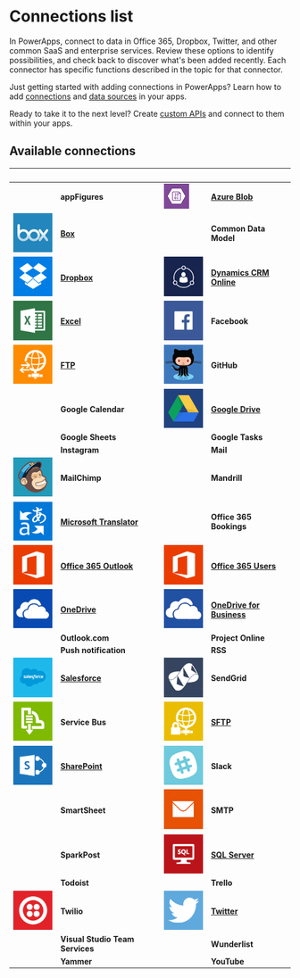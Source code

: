 <properties
	pageTitle="List of connections | Microsoft PowerApps"
	description="Overview of all the available connections you can use to build PowerApps"
	services=""
	suite="powerapps"
	documentationCenter=""
	authors="AFTOwen"
	manager="erikre"
	editor=""
    tags=""/>

<tags
	ms.service="powerapps"
	ms.workload="na"
	ms.tgt_pltfrm="na"
	ms.devlang="na"
	ms.topic="article"
	ms.date="06/06/2016"
	ms.author="anneta"/>

# Connections list #
In PowerApps, connect to data in Office 365, Dropbox, Twitter, and other common SaaS and enterprise services. Review these options to identify possibilities, and check back to discover what's been added recently. Each connector has specific functions described in the topic for that connector.

Just getting started with adding connections in PowerApps? Learn how to add [connections](add-manage-connections.md) and [data sources](add-data-connection.md) in your apps.

Ready to take it to the next level? Create [custom APIs](register-custom-api.md) and connect to them within your apps.

## Available connections ##
| &nbsp; | &nbsp; | &nbsp; | &nbsp; |
|---|---|---|---|
|  | **appFigures** | ![](./media/connections-list/azureblobSM.png) | [**Azure Blob**](./connections/cloud-storage-blob-connections.md) |
| ![](./media/connections-list/box.png) | [**Box**](./connections/cloud-storage-blob-connections.md) |  | **Common Data Model** |
| ![](./media/connections-list/dropbox.png) | [**Dropbox**](./connections/cloud-storage-blob-connections.md) | ![](./media/connections-list/dynamicscrm.png) | [**Dynamics CRM Online**](./connections/connection-dynamics-crmonline.md) |
| ![](./media/connections-list/excel.png) | [**Excel**](./connections/connection-excel.md) | ![](./media/connections-list/facebook.png) | **Facebook** |
| ![](./media/connections-list/ftp.png) | [**FTP**](./connections/connection-ftp.md) | ![](./media/connections-list/github.png) | **GitHub** |
|  | **Google Calendar** | ![](./media/connections-list/googledrive.png) | [**Google Drive**](./connections/cloud-storage-blob-connections.md) |
|  | **Google Sheets** |  | **Google Tasks** |
|  | **Instagram** |  | **Mail** |
| ![](./media/connections-list/mailchimp.png) | **MailChimp** |  | **Mandrill** |
| ![](./media/connections-list/translator.png) | [**Microsoft Translator**](./connections/connection-microsoft-translator.md) |  | **Office 365 Bookings** |
| ![](./media/connections-list/office365.png) | [**Office 365 Outlook**](./connections/connection-office365-outlook.md) | ![](./media/connections-list/office365.png) | [**Office 365 Users**](./connections/connection-office365-users.md) |
| ![](./media/connections-list/onedrive.png) | [**OneDrive**](./connectionscloud-storage-blob-connections.md) | ![](./media/connections-list/onedriveforbusiness.png) | [**OneDrive for Business**](./connections/cloud-storage-blob-connections.md) |
|  | **Outlook.com** |  | **Project Online** |
|  | **Push notification** |  | **RSS** |
| ![](./media/connections-list/salesforce.png) | [**Salesforce**](./connections/connection-salesforce.md) | ![](./media/connections-list/sendgrid.png) | **SendGrid** |
| ![](./media/connections-list/servicebus.png) | **Service Bus** | ![](./media/connections-list/sftp.png) | [**SFTP**](./connections/connection-sftp.md) |
| ![](./media/connections-list/sharepoint.png) | [**SharePoint**](./connections/connection-sharepoint-online.md) | ![](./media/connections-list/slack.png) | **Slack** |
|  | **SmartSheet** | ![](./media/connections-list/smtp.png) | **SMTP** |
|  | **SparkPost** | ![](./media/connections-list/sql.png) | [**SQL Server**](./connections/connection-azure-sqldatabase.md) |
|  | **Todoist** |  | **Trello** |
| ![](./media/connections-list/twilio.png) | **Twilio** | ![](./media/connections-list/twitter.png) | [**Twitter**](./connections/connection-twitter.md) |
|  | **Visual Studio Team Services** |  | **Wunderlist** |
|  | **Yammer** |  | **YouTube** |
